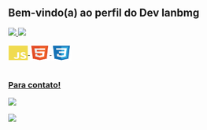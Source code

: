 ## Bem-vindo(a) ao perfil do Dev Ianbmg 


 <div>
   <a href="https://github.com/Devianbmg">
   <img height="180em" src="https://github-readme-stats.vercel.app/api?username=devianbmg&show_icons=true&theme=tokyonight&include_all_commits=true&count_private=true"/>
   <img height="180em" src="https://github-readme-stats.vercel.app/api/top-langs/?username=devianbmg&layout=compact&langs_count=6&theme=tokyonight"/>
</div>
    
<div style="display: inline_block"><br>
  <img align="center" alt="Js" height="30" width="40" src="https://raw.githubusercontent.com/devicons/devicon/master/icons/javascript/javascript-plain.svg">
  <img align="center" alt="HTML" height="30" width="40" src="https://raw.githubusercontent.com/devicons/devicon/master/icons/html5/html5-original.svg">
  <img align="center" alt="CSS" height="30" width="40" src="https://raw.githubusercontent.com/devicons/devicon/master/icons/css3/css3-original.svg">
</div>
 
<br>
 
### Para contato!
 
<div> 
 
  <a href="https://instagram.com/ianbmg" target="_blank"><img src="https://img.shields.io/badge/-Instagram-%23E4405F?style=for-the-badge&logo=instagram&logoColor=white" target="_blank"></a>

  <a href = "dev.ianbastos@gmail.com"><img src="https://img.shields.io/badge/-Gmail-%23333?style=for-the-badge&logo=gmail&logoColor=white" target="_blank"></a>
